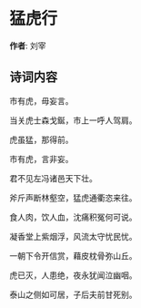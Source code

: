 # 猛虎行

**作者**: 刘宰

## 诗词内容

市有虎，毋妄言。

当关虎士森戈鋋，市上一呼人驾肩。

虎虽猛，那得前。

市有虎，言非妄。

君不见左冯诸邑天下壮。

斧斤声断林壑空，猛虎通衢恣来往。

食人肉，饮人血，沈痛积冤何可说。

凝香堂上紫烟浮，风流太守忧民忧。

一朝下令开信赏，藉皮枕骨弥山丘。

虎已灭，人患绝，夜永犹闻泣幽咽。

泰山之侧如可居，子后夫前甘死别。

